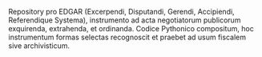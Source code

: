 Repository pro EDGAR (Excerpendi, Disputandi, Gerendi, Accipiendi, Referendique Systema), instrumento ad acta negotiatorum publicorum exquirenda, extrahenda, et ordinanda. Codice Pythonico compositum, hoc instrumentum formas selectas recognoscit et praebet ad usum fiscalem sive archivisticum.
